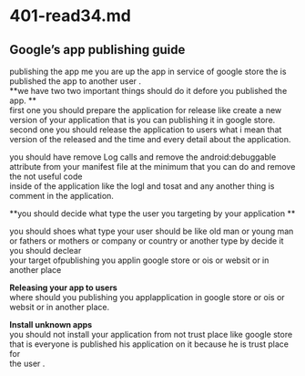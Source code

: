 # 401-read34.md
## Google’s app publishing guide
publishing the app me you are up the app in service of google store  the is published the app to another user .<br />
 **we have two two important things should do it defore you published the app. **<br />
 first one you should prepare the application for release like create a new version of your application that is you can publishing it in google store.<br />
 second one you should release the application to users what i mean that version of the released and the time and every detail about the application.<br />

you should have remove Log calls and remove the android:debuggable attribute from your manifest file at the minimum that  you can do and remove the not useful code <br />
inside of the application like the logI and tosat and any another thing is  comment in the application.<br />



**you should decide what type the user you targeting by your application **<br />

you should shoes what type your user should be like old man or young man or fathers or mothers or company or country or another type by decide it you should declear <br />
your target ofpublishing you applin google store or ois or websit or in another place<br />




**Releasing your app to users**<br />
where should you publishing you applapplication in google store or ois or websit or in another place.<br />


**Install unknown apps**<br />
you should not install your application from not trust place like google store that is everyone is published his application on it because he is trust place for <br />
the user .<br />







